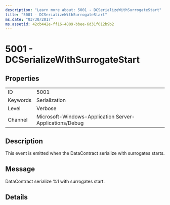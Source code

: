 ```yaml
---
description: "Learn more about: 5001 - DCSerializeWithSurrogateStart"
title: "5001 - DCSerializeWithSurrogateStart"
ms.date: "03/30/2017"
ms.assetid: 42cb442e-ff16-4809-bbee-6d31f012b9b2
---
```

# 5001 - DCSerializeWithSurrogateStart

## Properties  
  
|||  
|-|-|  
|ID|5001|  
|Keywords|Serialization|  
|Level|Verbose|  
|Channel|Microsoft-Windows-Application Server-Applications/Debug|  
  
## Description  

 This event is emitted when the DataContract serialize with surrogates starts.  
  
## Message  

 DataContract serialize %1 with surrogates start.  
  
## Details
